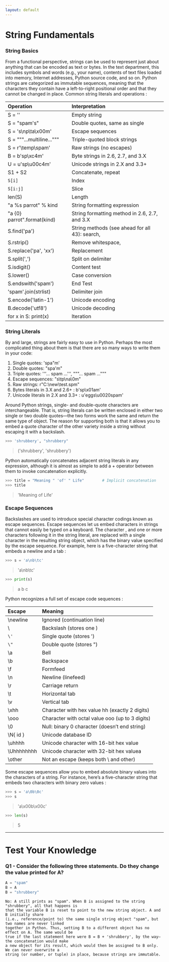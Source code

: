 ```yaml
---
layout: default
---
```


# String Fundamentals

### String Basics

From a functional perspective, strings can be used to represent just about anything that can be encoded as text or bytes. In the text department, this includes symbols and words (e.g., your name), contents of text files loaded into memory, Internet addresses, Python source code, and so on. Python strings are categorized as immutable sequences, meaning that the characters they contain have a left-to-right positional order and that they cannot be changed in place. Common string literals and operations :

| Operation        | Interpretation          |
|:-------------|:------------------|
| S = ''           | Empty string |
| S = "spam's" | Double quotes, same as single  |
| S = 's\np\ta\x00m'           | Escape sequences  |
| S = """...multiline..."""           | Triple-quoted block strings |
| S = r'\temp\spam'           | Raw strings (no escapes) |
| B = b'sp\xc4m' | Byte strings in 2.6, 2.7, and 3.X   |
| U = u'sp\u00c4m'           | Unicode strings in 2.X and 3.3+    |
| S1 + S2           | Concatenate, repeat |
| ```S[i]``` | Index   |
| ```S[i:j]```           | Slice    |
| len(S)          | Length |
| "a %s parrot" % kind | String formatting expression   |
| "a {0} parrot".format(kind)           | String formatting method in 2.6, 2.7, and 3.X   |
| S.find('pa')           | String methods (see ahead for all 43): search, |
| S.rstrip() | Remove whitespace,   |
| S.replace('pa', 'xx')           | Replacement    |
| S.split(',')          | Split on delimiter |
| S.isdigit()          | Content test |
| S.lower() | Case conversion   |
| S.endswith('spam')           | End Test   |
| 'spam'.join(strlist)           | Delimiter join |
| S.encode('latin-1') | Unicode encoding   |
| B.decode('utf8')           | Unicode decoding    |
| for x in S: print(x)        | Iteration |

### String Literals

By and large, strings are fairly easy to use in Python. Perhaps the most complicated thing about them is that there are so many ways to write them in your code:

1. Single quotes: 'spa"m'
2. Double quotes: "spa'm"
3. Triple quotes: '''... spam ...''', """... spam ..."""
4. Escape sequences: "s\tp\na\0m"
5. Raw strings: r"C:\new\test.spm"
6. Bytes literals in 3.X and 2.6+ : b'sp\x01am'
7. Unicode literals in 2.X and 3.3+ : u'eggs\u0020spam'

Around Python strings, single- and double-quote characters are interchangeable. That is, string literals can be written enclosed in either two single or two double quotes—the two forms work the same and return the same type of object. The reason for supporting both is that it allows you to embed a quote character of the other variety inside a string without escaping it with a backslash.

```python
>>> 'shrubbery', "shrubbery"
```
> ('shrubbery', 'shrubbery')

Python automatically concatenates adjacent string literals in any expression, although it is almost as simple to add a + operator between them to invoke concatenation explicitly.

```python
>>> title = "Meaning " 'of' " Life"        # Implicit concatenation
>>> title
```
> 'Meaning of Life'

### Escape Sequences

Backslashes are used to introduce special character codings known as escape sequences. Escape sequences let us embed characters in strings that cannot easily be typed on a keyboard. The character \, and one or more characters following it in the string literal, are replaced with a single character in the resulting string object, which has the binary value specified by the escape sequence. For example, here is a five-character string that embeds a newline and a tab :

```python
>>> s = 'a\nb\tc'
```
> 'a\nb\tc'

```python
>>> print(s)
```
> a
> b       c

Python recognizes a full set of escape code sequences :

| Escape        | Meaning          |
|:-------------|:------------------|
| \newline | Ignored (continuation line) |
| \\ | Backslash (stores one \) |
| `\'`  | Single quote (stores ') |
| `\"` | Double quote (stores ") |
| \a | Bell |
| \b | Backspace |
| \f | Formfeed |
| \n | Newline (linefeed) |
| \r | Carriage return |
| \t | Horizontal tab |
| \v | Vertical tab |
| \xhh | Character with hex value hh (exactly 2 digits) |
| \ooo | Character with octal value ooo (up to 3 digits) |
| \0 | Null: binary 0 character (doesn’t end string) |
| \N{ id } | Unicode database ID |
| \uhhhh | Unicode character with 16-bit hex value |
| \Uhhhhhhhh | Unicode character with 32-bit hex valuea |
| \other | Not an escape (keeps both \ and other) |

Some escape sequences allow you to embed absolute binary values into the characters of a string. For instance, here’s a five-character string that embeds two characters with binary zero values :

```python
>>> s = 'a\0b\0c'
>>> s
```
> 'a\x00b\x00c'

```python
>>> len(s)
```
> 5




* * *

# Test Your Knowledge

### Q1 -  Consider the following three statements. Do they change the value printed for A?

```python
A = "spam"
B = A
B = "shrubbery"
```
```
No: A still prints as "spam". When B is assigned to the string "shrubbery", all that happens is 
that the variable B is reset to point to the new string object. A and B initially share 
(i.e., reference/point to) the same single string object "spam", but two names are never linked 
together in Python. Thus, setting B to a different object has no effect on A. The same would be 
true if the last statement here were B = B + 'shrubbery', by the way—the concatenation would make 
a new object for its result, which would then be assigned to B only. We can never overwrite a 
string (or number, or tuple) in place, because strings are immutable.
```
